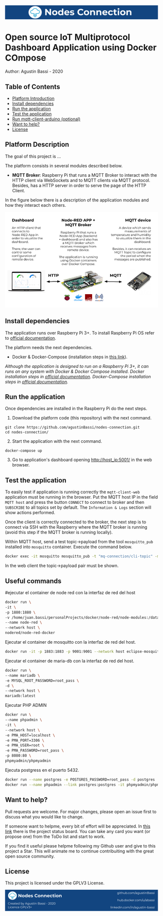 ![header](doc/header.png)

# Open source IoT Multiprotocol Dashboard Application using Docker COmpose

Author: Agustin Bassi - 2020

## 
## Table of Contents


* [Platform Introduction](#platform-introduction)
* [Install dependencies](#install-dependencies)
* [Run the application](#run-the-application)
* [Test the application](#test-the-application)
* [Run mqtt-client-arduino (optional)](#run-mqtt-client-arduino-(optional))
* [Want to help?](#want-to-help-?)
* [License](#license)

## 
## Platform Description

The goal of this project is ...

The platform consists in several modules described below.

* **MQTT Broker**: Raspberry Pi that runs a MQTT Broker to interact with the HTTP client via WebSockets and to MQTT clients via MQTT protocol. Besides, has a HTTP server in order to serve the page of the HTTP Client.

In the figure below there is a description of the application modules and how they interact each others.

![architecture](doc/architecture.png)

## 
## Install dependencies


The application runs over Raspberry Pi 3+. To install Raspberry Pi OS refer to [official documentation](https://www.raspberrypi.org/documentation/installation/installing-images/).

The platform needs the next dependencies.

* Docker & Docker-Compose (installation steps in [this link](https://devdojo.com/bobbyiliev/how-to-install-docker-and-docker-compose-on-raspberry-pi)).

_Although the application is designed to run on a Raspberry Pi 3+, it can runs on any system with Docker & Docker Compose installed. Docker installation steps in [official documentation](https://docs.docker.com/get-docker/). Docker-Compose installation steps in [official documentation](https://docs.docker.com/compose/install/)._

## 
## Run the application

Once dependencies are installed in the Raspberry Pi do the next steps.

1. Download the platform code (this repository) with the next command.

```
git clone https://github.com/agustinBassi/nodes-connection.git
cd nodes-connection/
```

2. Start the application with the next command.

```
docker-compose up
```

3. Go to application's dashboard opening [http://host_ip:5001/](http://host_ip:5001/) in the web browser.

## 
## Test the application

To easily test if application is running correctly the `mqtt-client-web` application must be running in the browser. Put the MQTT host IP in the field `MQTT host` and press the button `CONNECT` to connect to broker and then `SUBSCRIBE` to all topics set by default. The `Information & Logs` section will show actions performed.

Once the client is correctly connected to the broker, the next step is to connect via SSH with the Raspberry where the MQTT broker is running (avoid this step if the MQTT broker is running locally).

Within MQTT host, send a test topic->payload from the tool `mosquitto_pub` installed into `mosquitto` container. Execute the command below.

```sh
docker exec -it mosquitto mosquitto_pub -t "mq-connection/cli-topic" -m "test-payload"
```

In the web client the topic->payload pair must be shown.

## 
## Useful commands


#ejecutar el container de node red con la interfaz de red del host
```sh
docker run \
-it \
-p 1880:1880 \
-v /home/juan.bassi/personalProjects/docker/node-red/node-modules:/data \
--name node-red \
--network host \
nodered/node-red-docker
```

Ejecutar el container de mosquitto con la interfaz de red del host.

```sh
docker run -it -p 1883:1883 -p 9001:9001 --network host eclipse-mosquitto
```

Ejecutar el container de maria-db con la interfaz de red del host.

```sh
docker run \
--name mariadb \
-e MYSQL_ROOT_PASSWORD=root_pass \
-d \
--network host \
mariadb:latest
```

Ejecutar PHP ADMIN
```sh
docker run \
--name phpadmin \
-it \
--network host \
-e PMA_HOST=localhost \
-e PMA_PORT=3306 \
-e PMA_USER=root \
-e PMA_PASSWORD=root_pass \
-p 8080:80 \
phpmyadmin/phpmyadmin
```

Ejecuta postgress en el puerto 5432.

```sh
docker run --name postgres -e POSTGRES_PASSWORD=root_pass -d postgres
docker run --name phpadmin --link postgres:postgres -it phpmyadmin/phpmyadmin
```


## 
## Want to help?

Pull requests are welcome. For major changes, please open an issue first to discuss what you would like to change.

If someone want to helpme, every bit of effort will be appreciated. In [this link](https://github.com/agustinBassi/mq-connection/projects/1) there is the project status board. You can take any card you want (or propose one) from the ToDo list and start to work.

If you find it useful please helpme following my Github user and give to this project a Star. This will animate me to continue contribuiting with the great open source community.

## 
## License

This project is licensed under the GPLV3 License.

![footer](doc/footer.png)